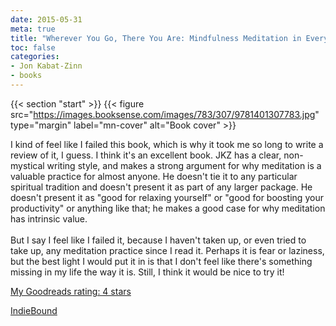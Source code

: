 ```yaml
---
date: 2015-05-31
meta: true
title: "Wherever You Go, There You Are: Mindfulness Meditation in Everyday Life"
toc: false
categories:
- Jon Kabat-Zinn
- books
---
```


{{< section "start" >}}
{{< figure src="https://images.booksense.com/images/783/307/9781401307783.jpg" type="margin" label="mn-cover" alt="Book cover" >}}

I kind of feel like I failed this book, which is why it took me so long to write a review of it, I guess. I think it's an excellent book. JKZ has a clear, non-mystical writing style, and makes a strong argument for why meditation is a valuable practice for almost anyone. He doesn't tie it to any particular spiritual tradition and doesn't present it as part of any larger package. He doesn't present it as "good for relaxing yourself" or "good for boosting your productivity" or anything like that; he makes a good case for why meditation has intrinsic value.<br /><br />But I say I feel like I failed it, because I haven't taken up, or even tried to take up, any meditation practice since I read it. Perhaps it is fear or laziness, but the best light I would put it in is that I don't feel like there's something missing in my life the way it is. Still, I think it would be nice to try it!

[My Goodreads rating: 4 stars](https://www.goodreads.com/review/show/1282204902)  

[IndieBound](https://www.indiebound.org/book/9781401307783)
